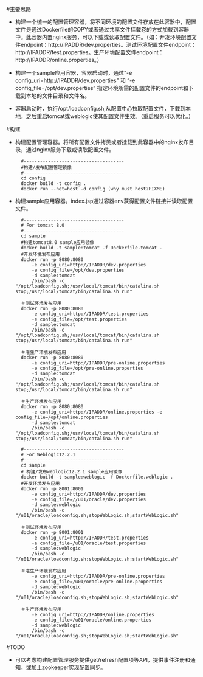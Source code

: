 #主要思路

* 构建一个统一的配置管理容器，将不同环境的配置文件存放在此容器中，配置文件是通过Dockerfile的COPY或者通过共享文件挂载卷的方式加载到容器中。此容器内置nginx服务，可以下载或读取配置文件。（如：开发环境配置文件endpoint：http://IPADDR/dev.properties。测试环境配置文件endpoint：http://IPADDR/test.properties。生产环境配置文件endpoint：http://IPADDR/online.properties。）
	
* 构建一个sample应用容器，容器启动时，通过"-e config_uri=http://IPADDR/dev.properties" 和 “-e config_file=/opt/dev.properties” 指定环境所需的配置文件的endpoint和下载到本地的文件目录和文件名。
	
* 容器启动时，执行/opt/loadconfig.sh,从配置中心拉取配置文件，下载到本地，之后重启tomcat或weblogic使其配置文件生效。（重启服务可以优化。）
	

#构建
* 构建配置管理容器。将所有配置文件拷贝或者挂载到此容器中的nginx发布目录，通过nginx服务下载或读取配置文件。

		#-------------------------------------
		#构建/发布配置管理镜像
		#-------------------------------------
		cd config 
		docker build -t config .
		docker run --net=host -d config (why must host?FIXME)

* 构建sample应用容器。index.jsp通过容器env获得配置文件链接并读取配置文件。

		#-------------------------------------
		# For tomcat 8.0
		#-------------------------------------
		cd sample
		#构建tomcat8.0 sample应用镜像
		docker build -t sample:tomcat -f Dockerfile.tomcat .
		#开发环境发布应用
		docker run -p 8080:8080 
			-e config_uri=http://IPADDR/dev.properties 
			-e config_file=/opt/dev.properties 
			-d sample:tomcat 
			/bin/bash -c "/opt/loadconfig.sh;/usr/local/tomcat/bin/catalina.sh stop;/usr/local/tomcat/bin/catalina.sh run"
		
		＃测试环境发布应用
		docker run -p 8080:8080 
			-e config_uri=http://IPADDR/test.properties 
			-e config_file=/opt/test.properties 
			-d sample:tomcat 
			/bin/bash -c "/opt/loadconfig.sh;/usr/local/tomcat/bin/catalina.sh stop;/usr/local/tomcat/bin/catalina.sh run"
		
		＃准生产环境发布应用
		docker run -p 8080:8080 
			-e config_uri=http://IPADDR/pre-online.properties 
			-e config_file=/opt/pre-online.properties 
			-d sample:tomcat 
			/bin/bash -c "/opt/loadconfig.sh;/usr/local/tomcat/bin/catalina.sh stop;/usr/local/tomcat/bin/catalina.sh run"
			
		＃生产环境发布应用
		docker run -p 8080:8080 
			-e config_uri=http://IPADDR/online.properties -e config_file=/opt/online.properties 
			-d sample:tomcat 
			/bin/bash -c "/opt/loadconfig.sh;/usr/local/tomcat/bin/catalina.sh stop;/usr/local/tomcat/bin/catalina.sh run"
		
		#-------------------------------------
		# For Weblogic12.2.1
		#-------------------------------------
		cd sample 
		# 构建/发布weblogic12.2.1 sample应用镜像
		docker build -t sample:weblogic -f Dockerfile.weblogic .
		#开发环境发布应用
		docker run -p 8001:8001 
			-e config_uri=http://IPADDR/dev.properties 
			-e config_file=//u01/oracle/dev.properties
			-d sample:weblogic
			/bin/bash -c "/u01/oracle/loadconfig.sh;stopWebLogic.sh;startWebLogic.sh"
		
		＃测试环境发布应用
		docker run -p 8001:8001 
			-e config_uri=http://IPADDR/test.properties 
			-e config_file=/u01/oracle/test.properties
			-d sample:weblogic
			/bin/bash -c "/u01/oracle/loadconfig.sh;stopWebLogic.sh;startWebLogic.sh"
		
		＃准生产环境发布应用
			-e config_uri=http://IPADDR/pre-online.properties 
			-e config_file=/u01/oracle/pre-online.properties
			-d sample:weblogic
			/bin/bash -c "/u01/oracle/loadconfig.sh;stopWebLogic.sh;startWebLogic.sh"
		
		＃生产环境发布应用
			-e config_uri=http://IPADDR/online.properties 
			-e config_file=/u01/oracle/online.properties
			-d sample:weblogic
			/bin/bash -c "/u01/oracle/loadconfig.sh;stopWebLogic.sh;startWebLogic.sh"
		
#TODO		
* 可以考虑构建配置管理服务提供get/refresh配置项等API，提供事件注册和通知，或加上zookeeper实现配置同步。
	
	
		
		
		
